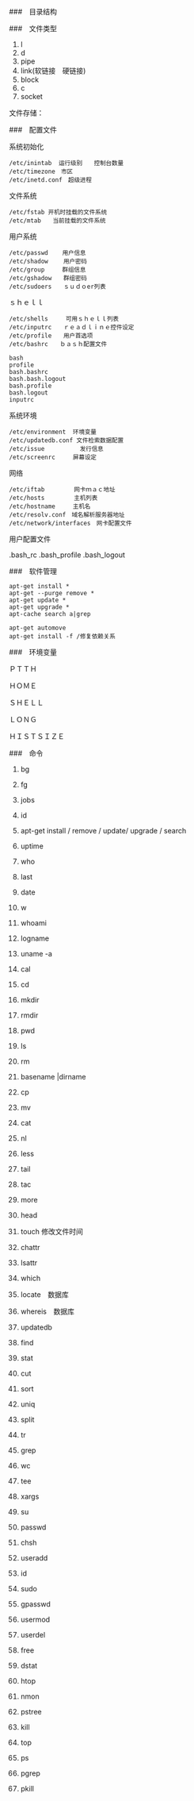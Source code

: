 ###　目录结构



###　文件类型

1. l
2. d
3. pipe
4. link(软链接　硬链接)
5. block
6. c
7. socket

文件存储：



###　配置文件

系统初始化

````shell
/etc/inintab  运行级别　　控制台数量
/etc/timezone　市区
/etc/inetd.conf　超级进程
````

文件系统

````shell
/etc/fstab 开机时挂载的文件系统
/etc/mtab　　当前挂载的文件系统
````

用户系统

````shell
/etc/passwd    用户信息
/etc/shadow　 　用户密码
/etc/group　　　群组信息
/etc/gshadow　　群组密码
/etc/sudoers　　ｓｕｄｏer列表
````

ｓｈｅｌｌ

````
/etc/shells　　　可用ｓｈｅｌｌ列表
/etc/inputrc　　ｒｅａｄｌｉｎｅ控件设定
/etc/profile　　用户首选项
/etc/bashrc　　ｂａｓｈ配置文件

bash
profile
bash.bashrc
bash.bash.logout
bash.profile
bash.logout
inputrc
````

系统环境

````
/etc/environment  环境变量
/etc/updatedb.conf 文件检索数据配置
/etc/issue　　　　　　发行信息
/etc/screenrc     屏幕设定
````

网络

````
/etc/iftab　　　　　网卡ｍａｃ地址
/etc/hosts　　　　　主机列表
/etc/hostname　　　主机名
/etc/resolv.conf　域名解析服务器地址
/etc/network/interfaces　网卡配置文件
````

用户配置文件

.bash_rc .bash_profile  .bash_logout

###　软件管理

```
apt-get install *
apt-get --purge remove *
apt-get update *
apt-get upgrade *
apt-cache search a|grep

apt-get automove
apt-get install -f /修复依赖关系

```



###　环境变量

ＰＴＴＨ

ＨＯＭＥ

ＳＨＥＬＬ

ＬＯＮＧ

ＨＩＳＴＳＩＺＥ



###　命令

1. bg

2. fg

3. jobs

4. id

5. apt-get install / remove / update/ upgrade / search

6. uptime

7. who

8. last

9. date

10. w

11. whoami

12. logname

13. uname      -a

14. cal

15. cd

16. mkdir

17. rmdir

18. pwd

19. ls

20. rm

21. basename  |dirname

22. cp

23. mv

24. cat

25. nl

26. less

27. tail

28. tac

29. more

30. head

31. touch  修改文件时间

32. chattr

33. lsattr

34. which

35. locate　数据库

36. whereis　数据库

37. updatedb

38. find

39. stat

40. cut

41. sort

42. uniq

43. split

44. tr

45. grep

46. wc

47. tee

48. xargs

49. su

50. passwd

51. chsh

52. useradd

53. id

54. sudo

55. gpasswd

56. usermod

57. userdel

58. free

59. dstat

60. htop

61. nmon

62. pstree

63. kill

64. top

65. ps

66. pgrep

67. pkill

    